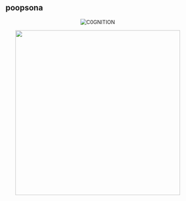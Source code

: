 ## poopsona

<p align="center"> <img src="https://komarev.com/ghpvc/?username=C0GNITION&label=Profile%20views&color=337796&style=flat" alt="C0GNITION" /> </p>
<p align="center">
  <img width="450" height="450" src="https://i.ibb.co/Pc6xJ7X/Untitled31-20241016224840.png">
</p>



